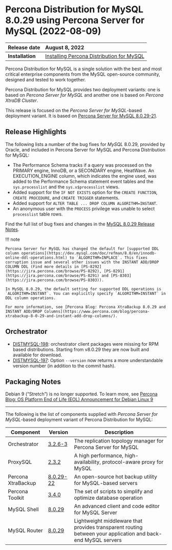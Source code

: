 # Percona Distribution for MySQL 8.0.29 using Percona Server for MySQL (2022-08-09)

| Release date    | August 8, 2022 |
| :-------------- | :--------------- |
|**Installation** | [Installing Percona Distribution for MySQL](installing.md)|


Percona Distribution for MySQL is a single solution with the best and most critical enterprise components from the MySQL open-source community, designed and tested to work together.

Percona Distribution for MySQL provides two deployment variants: one is based on *Percona Server for MySQL* and another one is based on *Percona XtraDB Cluster*.

This release is focused on the *Percona Server for MySQL*-based deployment variant. It is based on [Percona Server for MySQL 8.0.29-21](https://www.percona.com/doc/percona-server/8.0/release-notes/8.0.29-21.html).

## Release Highlights

The following lists a number of the bug fixes for *MySQL* 8.0.29, provided by Oracle, and included in Percona Server for MySQL and Percona Distribution for MySQL:


* The Performance Schema tracks if a query was processed on the PRIMARY engine, InnoDB, or a SECONDARY engine, HeatWave. An EXECUTION_ENGINE column, which indicates the engine used, was added to the Performance Schema statement event tables and the `sys.processlist` and the `sys.x$processlist` views.
* Added support for the `IF NOT EXISTS` option for the `CREATE FUNCTION`, `CREATE PROCEDURE`, and `CREATE TRIGGER` statements.
* Added support for `ALTER TABLE ... DROP COLUMN ALGORITHM=INSTANT`. 
* An anonymous user with the `PROCESS` privilege was unable to select `processlist` table rows.

Find the full list of bug fixes and changes in the [MySQL 8.0.29 Release Notes](https://dev.mysql.com/doc/relnotes/mysql/8.0/en/news-8-0-29.html).

!!! note

    Percona Server for MySQL has changed the default for [supported DDL column operations](https://dev.mysql.com/doc/refman/8.0/en/innodb-online-ddl-operations.html) to `ALGORITHM=INPLACE`. This fixes  corruption issue and several other issues with the INSTANT ADD/DROP COLUMN DDL (Find more details in [PS-8292](https://jira.percona.com/browse/PS-8292), [PS-8291](https://jira.percona.com/browse/PS-8291) and [PS-8303](https://jira.percona.com/browse/PS-8303)).

    In MySQL 8.0.29, the default setting for supported DDL operations is `ALGORITHM=INSTANT`. You can explicitly specify `ALGORITHM=INSTANT` in DDL column operations. 

    For more information, see [Percona Blog: Percona XtraBackup 8.0.29 and INSTANT ADD/DROP Columns](https://www.percona.com/blog/percona-xtrabackup-8-0-29-and-instant-add-drop-columns/). 

## Orchestrator

* [DISTMYSQL-198](https://jira.percona.com/browse/DISTMYSQL-198): orchestrator client packages were missing for RPM based distributions. Starting from v8.0.29 they are now built and available for download.
* [DISTMYSQL-197](https://jira.percona.com/browse/DISTMYSQL-197): Option `--version` now returns a more understandable version number (in addition to the commit hash).

## Packaging Notes

Debian 9 (“Stretch”) is no longer supported.  To learn more, see [Percona Blog: OS Platform End of Life (EOL) Announcement for Debian Linux 9](https://www.percona.com/blog/os-platform-end-of-life-eol-announcement-for-debian-linux-9/)  


---

The following is the list of components supplied with *Percona Server for MySQL*-based deployment variant of Percona Distribution for MySQL:

| Component           | Version   | Description                                |
| ------------------- | --------- | -------------------------------------------|
| Orchestrator        | [3.2.6-3](https://github.com/percona/orchestrator/releases/tag/v3.2.6-3)     | The replication topology manager for Percona Server for MySQL|
| ProxySQL            | [2.3.2](https://docs.percona.com/proxysql/release-notes-2.3.2-1.html)     | A high performance, high-availability, protocol-aware proxy for MySQL|
| Percona XtraBackup  | [8.0.29-22](https://docs.percona.com/percona-xtrabackup/latest/release-notes/8.0/8.0.29-22.0.html)| An open-source hot backup utility for MySQL-based servers|
| Percona Toolkit     | [3.4.0](https://www.percona.com/doc/percona-toolkit/LATEST/release_notes.html#v3-4-0-released-2022-07-11)     | The set of scripts to simplify and optimize database operation|
| MySQL Shell         | [8.0.29](https://dev.mysql.com/doc/relnotes/mysql-shell/8.0/en/news-8-0-29.html)    | An advanced client and code editor for MySQL Server|
| MySQL Router        | [8.0.29](https://dev.mysql.com/doc/relnotes/mysql-router/en/news-8-0-29.html)    | Lightweight middleware that provides transparent routing between your application and back-end MySQL servers|
